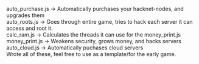auto_purchase.js -> Automatically purchases your hacknet-nodes, and upgrades them  
auto_roots.js -> Goes through entire game, tries to hack each server it can access and root it.  
calc_ram.js -> Calculates the threads it can use for the money_print.js  
money_print.js -> Weakens security, grows money, and hacks servers  
auto_cloud.js -> Automatically puchases cloud servers  
Wrote all of these, feel free to use as a template/for the early game.  
